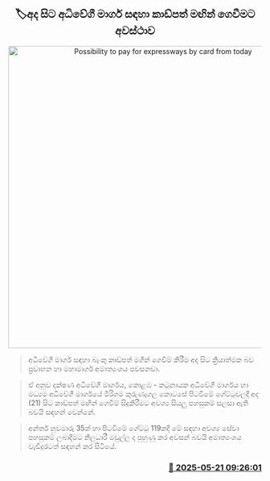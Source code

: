 <p align='center'><b><h2 align='center' title='Possibility to pay for expressways by card from today'>🏷අද සිට අධිවේගී මාර්ග සඳහා කාඩ්පත් මඟින් ගෙවීමට අවස්ථාව</h2></b></p>
<p align='center'><img src='https://helakuru.sgp1.cdn.digitaloceanspaces.com/esana/images/lib/highway-bus-galle.jpg' width='600' alt='Possibility to pay for expressways by card from today'></p>

> අධිවේගි මාර්ග සඳහා බැංකු කාඩ්පත් මගින් ගෙවීම් කිරීම අද සිට ක්‍රියාත්මක බව ප්‍රවාහන හා මහාමාර්ග අමාත්‍යංශය පවසනවා.

> ඒ අනුව දක්ෂණ අධිවේගී මාර්ගය, කොළඹ - කටුනායක අධිවේගී මාර්ගය හා මධ්‍යම අධිවේගී මාර්ගයේ මීරිගම කුරුණෑගල කොටසේ පිටවීමේ ගේට්ටුවලදී අද (21) සිට කාඩ්පත් මඟින් ගෙවීම් සිදුකිරීමට අවශ්‍ය සියලු පහසුකම් සලසා ඇති බවයි සඳහන් වෙන්නේ.

> අන්තර් හුවමාරු 35ක් හා පිටවීමේ ගේට්ටු 119කදී මේ සඳහා අවශ්‍ය සේවා පහසුකම් ලබාදීමට නිලධාරී මඩුල්ල ද පුහුණු කර අවසන් බවයි අමාත්‍යංශය වැඩිදුරටත් සඳහන් කර සිටියේ.



<h3 align='right'><a href='https://www.helakuru.lk/esana/p/110282/'>📅 2025-05-21 09:26:01</a></h3>
